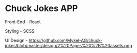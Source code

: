 # Chuck Jokes APP

Front-End - React

Styling - SCSS

UI Design -  https://github.com/Mykel-AG/chuck-jokes/blob/master/design/2%20Pages%20%2B%20assets.png
